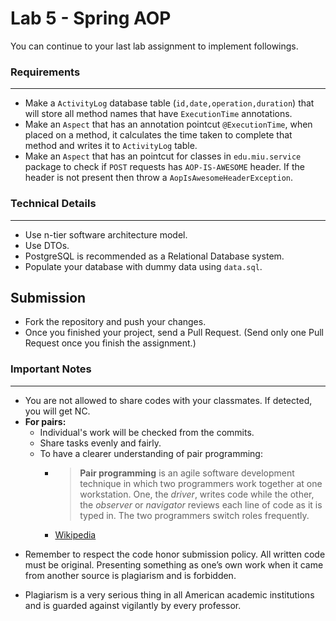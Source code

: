 # Lab 5 - Spring AOP

You can continue to your last lab assignment to implement followings.

### Requirements
--- 

* Make a `ActivityLog` database table (`id,date,operation,duration`) that will store all method names that
  have `ExecutionTime` annotations.
* Make an `Aspect` that has an annotation pointcut `@ExecutionTime`, when placed on a method, it calculates the time
  taken to complete that method and writes it to `ActivityLog` table.
* Make an `Aspect` that has an pointcut for classes in `edu.miu.service` package to check if `POST` requests
  has `AOP-IS-AWESOME` header. If the header is not present then throw a `AopIsAwesomeHeaderException`.

### Technical Details
---

* Use n-tier software architecture model.
* Use DTOs.
* PostgreSQL is recommended as a Relational Database system.
* Populate your database with dummy data using `data.sql`.

## Submission

* Fork the repository and push your changes.
* Once you finished your project, send a Pull Request. (Send only one Pull Request once you finish the assignment.)

### Important Notes
---

* You are not allowed to share codes with your classmates. If detected, you will get NC.
* **For pairs:**
    * Individual's work will be checked from the commits.
    * Share tasks evenly and fairly.
    * To have a clearer understanding of pair programming:
        *  > **Pair programming** is an agile software development technique in which two programmers work together at
           one workstation. One, the _driver_, writes code while the other, the _observer_ or _navigator_ reviews each
           line of code as it is typed in. The two programmers switch roles frequently.
        * [Wikipedia](https://en.wikipedia.org/wiki/Pair_programming#:~:text=Pair%20programming%20is%20an%20agile,two%20programmers%20switch%20roles%20frequently.)

- Remember to respect the code honor submission policy. All written code must be original. Presenting something as one’s
  own work when it came from another source is plagiarism and is forbidden.

- Plagiarism is a very serious thing in all American academic institutions and is guarded against vigilantly by every
  professor.

